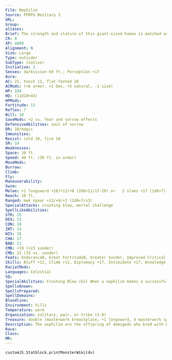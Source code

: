 ```yaml
---
File: Nephilim
Source: PFRPG Bestiary 3
URL: 
Group: 
aliases: 
Brief: The strength and stature of this giant-sized human is matched only by the nobility of its bearing.
CR: 8
XP: 4800
Alignment: N
Size: Large
Type: outsider
SubType: (native)
Initiative: 2
Senses: darkvision 60 ft.; Perception +17
Aura: 
AC: 22, touch 11, flat-footed 20
ACMods: (+6 armor, +2 Dex, +5 natural, -1 size)
HP: 104
HD: (11d10+44)
HPMods: 
Fortitude: 13
Reflex: 7
Will: 10
SaveMods: +2 vs. fear and sorrow effects
DefensiveAbilities: soul of sorrow
DR: 10/magic
Immunities: 
Resist: cold 10, fire 10
SR: 19
Weaknesses: 
Space: 10 ft.
Speed: 40 ft. (30 ft. in armor)
MoveMods: 
Burrow: 
Climb: 
Fly: 
Maneuverability: 
Swim: 
Melee: +1 longsword +18/+13/+8 (2d6+11/17-20) or   2 slams +17 (1d6+7)
Reach: 10 ft.
Ranged: mwk spear +13/+8/+3 (2d6+7/x3)
SpecialAttacks: crushing blow, mortal challenge
SpellLikeAbilities: 
STR: 25
DEX: 15
CON: 18
INT: 14
WIS: 16
CHA: 17
BAB: 11
CMB: +19 (+23 sunder)
CMD: 31 (33 vs. sunder)
Feats: EnduranceB, Great FortitudeB, Greater Sunder, Improved Critical (longsword), Improved Lightning Reflexes, Improved Sunder, Power Attack, Quick Draw
Skills: Bluff +12, Climb +13, Diplomacy +17, Intimidate +17, Knowledge (geography, planes) +11, Perception +17, Sense Motive +17, Stealth +9, Survival +12
RacialMods: 
Languages: Celestial
SQ: 
SpecialAbilities: Crushing Blow (Ex) When a nephilim makes a successful critical hit with a melee attack, the target must make a DC 22 Fortitude save or take an  additional 3d6 points of nonlethal damage and be staggered for 1 round. The save DC is Strength-based.  Mortal Challenge (Su) When a nephilim spends a standard action to roar a battle challenge, all humanoids and monstrous humanoids within 100 feet of the nephilim must make a DC 18 Will save to avoid becoming frightened for 5d6 rounds. On a successful save, the creatures only become shaken for that time. Creatures with more HD than the nephilim become shaken if they fail their save, and suffer no effect if they succeed. A creature that succeeds at the save is immune to that nephilim's mortal challenge for 24 hours. This is a mind-affecting fear effect. The save DC is Charisma-based.  Soul of Sorrow (Ex) A nephilim gains a +2 bonus on Will saves against fear effects and any effect that causes sorrow.
SpellsKnown: 
SpellsPrepared: 
SpellDomains: 
Bloodline: 
Environment: hills
Temperature: warm
Organization: solitary, pair, or tribe (3-8)
Treasure: double (masterwork breastplate, +1 longsword, 4 masterwork spears, other treasure)
Description: The nephilim are the offspring of demigods who bred with humans. This joining resulted in a race of giant-sized beings possessed of a shard of divine power and the mortal consciousness of humans. A nephilim stands 11 feet tall and weighs 1,100 pounds. Its divine heritage grants it a lifespan of almost 600 years.  Nephilim are a nomadic, secretive race. This isolationism has only heightened the wild tales surrounding them, making it even harder for other races to trust them. While the ancient animosity humans once had against them has been largely forgotten, zealots occasionally try to mount pogroms and crusades to wipe the nephilim out forever. The nephilim have proven strikingly resistant to these efforts.
Race: 
Class: 
MR: 
---
```

```dataviewjs
customJS.Statblock.printMonsterWiki(dv)
```
